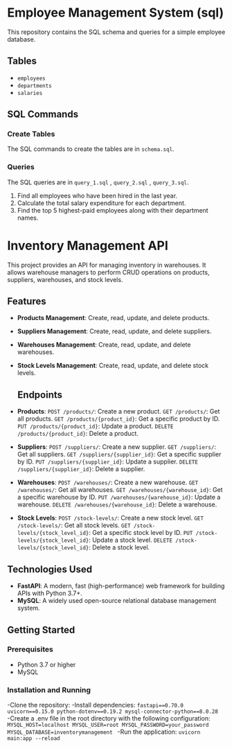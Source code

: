 # Employee Management System (sql)

This repository contains the SQL schema and queries for a simple employee database.

## Tables

- `employees`
- `departments`
- `salaries`

## SQL Commands

### Create Tables

The SQL commands to create the tables are in `schema.sql`.

### Queries

The SQL queries are in `query_1.sql` , `query_2.sql` , `query_3.sql`.

1. Find all employees who have been hired in the last year.
2. Calculate the total salary expenditure for each department.
3. Find the top 5 highest-paid employees along with their department names.


# Inventory Management API

This project provides an API for managing inventory in warehouses. It allows warehouse managers to perform CRUD operations on products, suppliers, warehouses, and stock levels.

## Features

- **Products Management**: Create, read, update, and delete products.
- **Suppliers Management**: Create, read, update, and delete suppliers.
- **Warehouses Management**: Create, read, update, and delete warehouses.
- **Stock Levels Management**: Create, read, update, and delete stock levels.

  ## Endpoints

- **Products**:
`POST /products/`: Create a new product.
`GET /products/`: Get all products.
`GET /products/{product_id}`: Get a specific product by ID.
`PUT /products/{product_id}`: Update a product.
`DELETE /products/{product_id}`: Delete a product.

- **Suppliers**:
`POST /suppliers/`: Create a new supplier.
`GET /suppliers/`: Get all suppliers.
`GET /suppliers/{supplier_id}`: Get a specific supplier by ID.
`PUT /suppliers/{supplier_id}`: Update a supplier.
`DELETE /suppliers/{supplier_id}`: Delete a supplier.

- **Warehouses**:
`POST /warehouses/`: Create a new warehouse.
`GET /warehouses/`: Get all warehouses.
`GET /warehouses/{warehouse_id}`: Get a specific warehouse by ID.
`PUT /warehouses/{warehouse_id}`: Update a warehouse.
`DELETE /warehouses/{warehouse_id}`: Delete a warehouse.

- **Stock Levels**:
  `POST /stock-levels/`: Create a new stock level.
`GET /stock-levels/`: Get all stock levels.
`GET /stock-levels/{stock_level_id}`: Get a specific stock level by ID.
`PUT /stock-levels/{stock_level_id}`: Update a stock level.
`DELETE /stock-levels/{stock_level_id}`: Delete a stock level.

## Technologies Used

- **FastAPI**: A modern, fast (high-performance) web framework for building APIs with Python 3.7+.
- **MySQL**: A widely used open-source relational database management system.


## Getting Started

### Prerequisites

- Python 3.7 or higher
- MySQL

### Installation and Running

-Clone the repository:
-Install dependencies:
`fastapi==0.70.0
uvicorn==0.15.0
python-dotenv==0.19.2
mysql-connector-python==8.0.28
`
-Create a .env file in the root directory with the following configuration:
`MYSQL_HOST=localhost
MYSQL_USER=root
MYSQL_PASSWORD=your_password
MYSQL_DATABASE=inventorymanagement
`
-Run the application:
`uvicorn main:app --reload`





